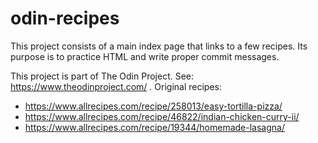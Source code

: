 # odin-recipes

This project consists of a main index page that links to a few recipes.
Its purpose is to practice HTML and write proper commit messages.

This project is part of The Odin Project. See: https://www.theodinproject.com/ .
Original recipes: 
- https://www.allrecipes.com/recipe/258013/easy-tortilla-pizza/
- https://www.allrecipes.com/recipe/46822/indian-chicken-curry-ii/
- https://www.allrecipes.com/recipe/19344/homemade-lasagna/